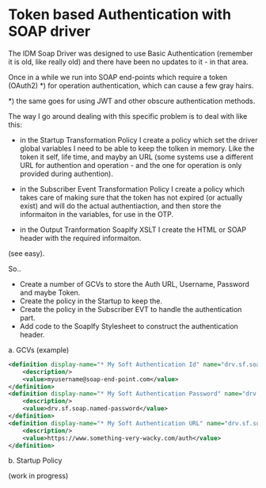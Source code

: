 # Token based Authentication with SOAP driver

The IDM Soap Driver was designed to use Basic Authentication (remember it is old, like really old) and there have been no updates to it - in that area.

Once in a while we run into SOAP end-points which require a token (OAuth2) *) for operation authentication, which can cause a few gray hairs.

*) the same goes for using JWT and other obscure authentication methods.

The way I go around dealing with this specific problem is to deal with like this:


- in the Startup Transformation Policy I create a policy which set the driver global variables I need to be able to keep the tolken in memory. Like the token it self, life time, and mayby an URL (some systems use a different URL for authention and operation - and the one for operation is only provided during authention).

- in the Subscriber Event Transformation Policy I create a policy which takes care of making sure that the token has not expired (or actually exist) and will do the actual authentiaction, and then store the informaiton in the variables, for use in the OTP.

- in the Output Tranformation SoapIfy XSLT I create the HTML or SOAP header with the required informaiton. 

(see easy).

So..

- Create a number of GCVs to store the Auth URL, Username, Password and maybe Token.
- Create the policy in the Startup to keep the.
- Create the policy in the Subscriber EVT to handle the authentication part.
- Add code to the SoapIfy Stylesheet to construct the authentication header.

a. GCVs (example)
``` xml
<definition display-name="* My Soft Authentication Id" name="drv.sf.soap.username" type="string">
	<description/>
	<value>myusername@soap-end-point.com</value>
</definition>
<definition display-name="* My Soft Authentication Password" name="drv.sf.soap.password" type="password-ref">
	<description/>
	<value>drv.sf.soap.named-password</value>
</definition>
<definition display-name="* My Soft Authentication URL" name="drv.sf.soap.auth-url" type="string">
	<description/>
	<value>https://www.something-very-wacky.com/auth</value>
</definition>
```

b. Startup Policy

(work in progress)